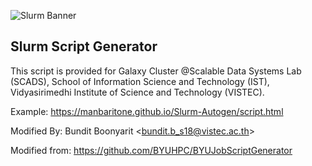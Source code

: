 ![Slurm Banner](https://repository-images.githubusercontent.com/160963463/f2864600-7481-11e9-8334-5851df37d824)

## Slurm Script Generator

This script is provided for Galaxy Cluster @Scalable Data Systems Lab (SCADS), School of Information Science and Technology (IST), Vidyasirimedhi Institute of Science and Technology (VISTEC).

Example: https://manbaritone.github.io/Slurm-Autogen/script.html

Modified By: Bundit Boonyarit <<bundit.b_s18@vistec.ac.th>>

Modified from: https://github.com/BYUHPC/BYUJobScriptGenerator
